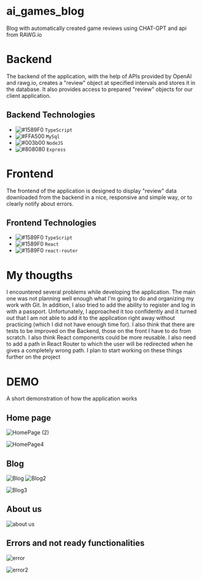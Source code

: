 # ai_games_blog
Blog with automatically created game reviews using CHAT-GPT and api from RAWG.io
# Backend
The backend of the application, with the help of APIs provided by OpenAI and rawg.io, creates a "review" object at specified intervals and stores it in the database.
It also provides access to prepared "review" objects for our client application.
## Backend Technologies

- ![#1589F0](https://via.placeholder.com/15/1589F0/000000?text=+) `TypeScript`
- ![#FFA500](https://via.placeholder.com/15/FFA500/000000?text=+) `MySql`
- ![#003b00](https://via.placeholder.com/15/003b00/000000?text=+) `NodeJS`
- ![#808080](https://via.placeholder.com/15/808080/000000?text=+) `Express`
# Frontend
The frontend of the application is designed to display "review" data downloaded from the backend in a nice, responsive and simple way, or to clearly notify about errors.
## Frontend Technologies
- ![#1589F0](https://via.placeholder.com/15/1589F0/000000?text=+) `TypeScript`
- ![#1589F0](https://via.placeholder.com/15/1589F0/000000?text=+) `React`
- ![#1589F0](https://via.placeholder.com/15/1589F0/000000?text=+) `react-router`
# My thougths
I encountered several problems while developing the application. The main one was not planning well enough what I'm going to do and organizing my work with Git. In addition, I also tried to add the ability to register and log in with a passport. Unfortunately, I approached it too confidently and it turned out that I am not able to add it to the application right away without practicing (which I did not have enough time for). I also think that there are tests to be improved on the Backend, those on the front I have to do from scratch. I also think React components could be more reusable. I also need to add a path in React Router to which the user will be redirected when he gives a completely wrong path. I plan to start working on these things further on the project
# DEMO
A short demonstration of how the application works
## Home page

![HomePage (2)](https://user-images.githubusercontent.com/109629658/231574049-0b68b4a4-0710-40d3-a110-863dcdf66d38.gif)

![HomePage4](https://user-images.githubusercontent.com/109629658/231574853-48e2a3c5-8861-4cc4-b027-50828269ba13.gif)

## Blog
![Blog](https://user-images.githubusercontent.com/109629658/231575491-b1aed205-e29e-4cd7-a035-1e89fc0fdb74.gif)
![Blog2](https://user-images.githubusercontent.com/109629658/231576549-e4c9666c-8f3d-498a-84d4-1bcf93db053b.gif)

![Blog3](https://user-images.githubusercontent.com/109629658/231577579-680b1597-3873-46c4-98ab-69e2d79e3532.gif)
## About us
![about us](https://user-images.githubusercontent.com/109629658/231578369-d9be91f5-6394-4652-882e-45d05ac7a866.gif)
## Errors and not ready functionalities 
![error](https://user-images.githubusercontent.com/109629658/231579206-93f8a2ac-2d23-4675-9219-91457938bbaf.gif)

![error2](https://user-images.githubusercontent.com/109629658/231580322-d8d09bf5-592b-4c19-bab1-720ef4be0176.gif)
